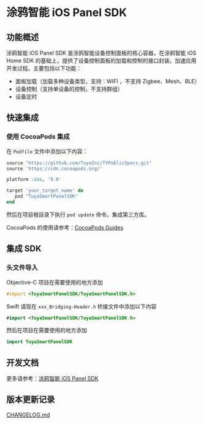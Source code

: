 # 涂鸦智能 iOS Panel SDK

## 功能概述

涂鸦智能 iOS Panel SDK 是涂鸦智能设备控制面板的核心容器，在涂鸦智能 iOS Home SDK 的基础上，提供了设备控制面板的加载和控制的接口封装，加速应用开发过程。主要包括以下功能：

- 面板加载（加载多种设备类型，支持：WIFI ，不支持 Zigbee、Mesh、BLE）
- 设备控制（支持单设备的控制，不支持群组）
- 设备定时

## 快速集成

### 使用 CocoaPods 集成

在 `Podfile` 文件中添加以下内容：

```ruby
source "https://github.com/TuyaInc/TYPublicSpecs.git"
source 'https://cdn.cocoapods.org/'

platform :ios, '9.0'

target 'your_target_name' do
   pod "TuyaSmartPanelSDK"
end
```

然后在项目根目录下执行 `pod update` 命令，集成第三方库。

CocoaPods 的使用请参考：[CocoaPods Guides](https://guides.cocoapods.org/) 

## 集成 SDK

### 头文件导入

Objective-C 项目在需要使用的地方添加

```objective-c
#import <TuyaSmartPanelSDK/TuyaSmartPanelSDK.h>
```

Swift 请现在 `xxx_Bridging-Header.h` 桥接文件中添加以下内容

```swift
#import <TuyaSmartPanelSDK/TuyaSmartPanelSDK.h>
```

然后在项目在需要使用的地方添加

```swift
import TuyaSmartPanelSDK
```




## 开发文档

更多请参考：[涂鸦智能 iOS Panel SDK](https://tuyainc.github.io/tuyasmart_panel_ios_sdk_doc/)

## 版本更新记录

[CHANGELOG.md](./CHANGELOG.md) 